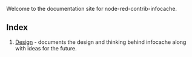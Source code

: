 Welcome to the documentation site for node-red-contrib-infocache.

## Index

1. [Design](./design.md) - documents the design and thinking behind infocache along with ideas for the future.